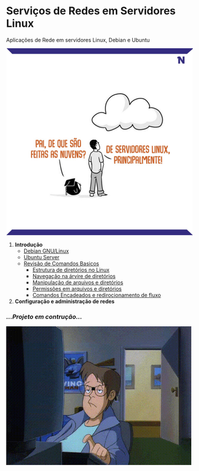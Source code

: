 # Serviços de Redes em Servidores Linux

Aplicações de Rede em servidores Linux, Debian e Ubuntu

![](Itens/Imagens/nuvensdeservidoreslinux.jpg)

1. **Introdução**  
   - [Debian GNU/Linux](Itens/EmConstrução.md)
   - [Ubuntu Server](Itens/EmConstrução.md)
   - [Revisão de Comandos Basicos](Itens/EmConstrução.md)
      - [Estrutura de diretórios no Linux](Itens/EmConstrução.md)
      - [Navegação na árvire de diretórios](Itens/EmConstrução.md)
      - [Manipulação de arquivos e diretórios](Itens/EmConstrução.md)
      - [Permissões em arquivos e diretórios](Itens/EmConstrução.md)
      - [Comandos Encadeados e redirocionamento de fluxo](Itens/EmConstrução.md)	 
 1. **Configuração e administração de redes**
 
### _...Projeto em contrução..._
![](Itens/Imagens/Construcao.gif)
